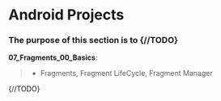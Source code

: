 # Android Projects
### The purpose of this section is to {//TODO}

__07_Fragments_00_Basics__:<br>
> - Fragments, Fragment LifeCycle, Fragment Manager
  
 {//TODO}

